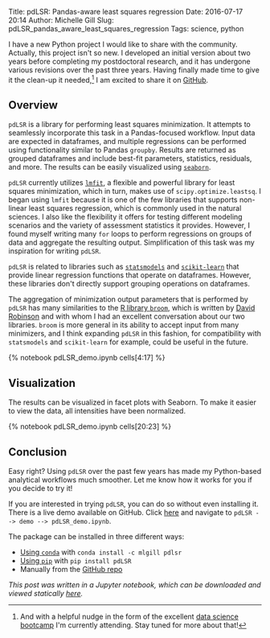 Title: pdLSR: Pandas-aware least squares regression
Date: 2016-07-17 20:14
Author: Michelle Gill
Slug: pdLSR_pandas_aware_least_squares_regression
Tags: science, python

I have a new Python project I would like to share with the community. Actually, this project isn't so new. I developed an initial version about two years before completing my postdoctoral research, and it has undergone various revisions over the past three years. Having finally made time to give it the clean-up it needed,[^nudge] I am excited to share it on [GitHub](https://github.com/mlgill/pdLSR).

[^nudge]: And with a helpful nudge in the form of the excellent [data science bootcamp](http://www.thisismetis.com) I'm currently attending. Stay tuned for more about that!

## Overview

`pdLSR` is a library for performing least squares minimization. It attempts to seamlessly incorporate this task in a Pandas-focused workflow. Input data are expected in dataframes, and multiple regressions can be performed using functionality similar to Pandas `groupby`. Results are returned as grouped dataframes and include best-fit parameters, statistics, residuals, and more. The results can be easily visualized using [`seaborn`](https://github.com/mwaskom/seaborn).

`pdLSR` currently utilizes [`lmfit`](https://github.com/lmfit/lmfit-py), a flexible and powerful library for least squares minimization, which in turn, makes use of `scipy.optimize.leastsq`. I began using `lmfit` because it is one of the few libraries that supports non-linear least squares regression, which is commonly used in the natural sciences. I also like the flexibility it offers for testing different modeling scenarios and the variety of assessment statistics it provides. However, I found myself writing many `for` loops to perform regressions on groups of data and aggregate the resulting output. Simplification of this task was my inspiration for writing `pdLSR`.

`pdLSR` is related to libraries such as [`statsmodels`](http://statsmodels.sourceforge.net) and [`scikit-learn`](http://scikit-learn.org/stable/) that provide linear regression functions that operate on dataframes. However, these libraries don't directly support grouping operations on dataframes. 

The aggregation of minimization output parameters that is performed by `pdLSR` has many similarities to the [R library `broom`](https://github.com/dgrtwo/broom), which is written by [David Robinson](http://varianceexplained.org/) and with whom I had an excellent conversation about our two libraries. `broom` is more general in its ability to accept input from many minimizers, and I think expanding `pdLSR` in this fashion, for compatibility with `statsmodels` and `scikit-learn` for example, could be useful in the future.

<!-- PELICAN_END_SUMMARY -->

{% notebook pdLSR_demo.ipynb cells[4:17] %}

## Visualization

The results can be visualized in facet plots with Seaborn. To make it easier to view the data, all intensities have been normalized.  

{% notebook pdLSR_demo.ipynb cells[20:23] %}

## Conclusion

Easy right? Using `pdLSR` over the past few years has made my Python-based analytical workflows much smoother. Let me know how it works for you if you decide to try it!

If you are interested in trying `pdLSR`, you can do so without even installing it. There is a live demo available on GitHub. Click [here](http://mybinder.org/repo/mlgill/pdLSR) and navigate to `pdLSR --> demo --> pdLSR_demo.ipynb`.

The package can be installed in three different ways:

* [Using `conda`](https://anaconda.org/mlgill/pdlsr) with `conda install -c mlgill pdlsr`
* [Using `pip`](https://pypi.python.org/pypi/pdLSR) with `pip install pdLSR`
* Manually from the [GitHub repo](https://github.com/mlgill/pdLSR)

*This post was written in a Jupyter notebook, which can be downloaded and viewed statically [here](https://github.com/modernscientist/modernscientist.github.com/blob/master/notebooks/pdLSR_demo.ipynb).*




